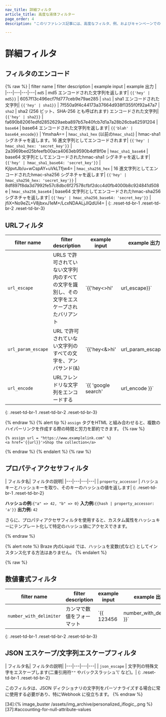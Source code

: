 ```yaml
---
nav_title: 詳細フィルタ
article_title: 高度な液体フィルター
page_order: 4
description: "このリファレンス記事には、高度なフィルタ、例、およびキャンペーンでの使用方法が記載されています。"

---
```


# 詳細フィルタ

## フィルタのエンコード

{% raw %}
| filter name | filter description | example input | example 出力 |
|---|---|---|---|
`md5` | md5 エンコードされた文字列を返します| `{{'hey' | md5}}` | 6057f13c496ecf7fd777ceb9e79ae285 |
`sha1` | sha1 エンコードされた文字列| `{{'hey' | sha1}}` | 7f550a9f4c44173a37664d938f1355f0f92a47a7 |
`sha2` | sha2 (256 ビット、SHA-256 とも呼ばれます) エンコードされた文字列| `{{'hey' | sha2}}` | fa690b82061edfd2852629aeba897b57e40fcb7d1a7a28b26cba62591204 |
`base64` | base64 エンコードされた文字列を返します| `{{'blah' | base64_encode}}` | YmxhaA== |
`hmac_sha1_hex` (以前の`hmac_sha1`) | hmac-sha1 シグネチャを返します。16 進文字列としてエンコードされます| `{{'hey' | hmac_sha1_hex: 'secret_key'}}` | 2a3969bed25bfeefb00aca4063eb9590b4df8f0e |
`hmac_sha1_base64` | base64 文字列としてエンコードされたhmac-sha1 シグネチャを返します| `{{'hey' | hmac_sha1_base64: 'secret_key'}}` | KjlpvtJb/u+wCspAY+uVkLTfjw4= |
`hmac_sha256_hex` | 16 進文字列としてエンコードされたhmac-sha256 シグネチャを返します| `{{'hey' | hmac_sha256_hex: 'secret_key'}}` | 8df897f8da3d7992fe57c8dbc6f27578cfbf2dcc4d0fb4000b8c924841d508e |
`hmac_sha256_base64` | base64 文字列としてエンコードされたhmac-sha256 シグネチャを返します| `{{'hey' | hmac_sha256_base64: 'secret_key'}}` | jfiX+No9eZL+V8jbxvJ1eM+/LcxNDAALjJIQdUI4= |
{: .reset-td-br-1 .reset-td-br-2 .reset-td-br-3}

## URLフィルタ

| filter name | filter description | example input | example 出力 |
|---|---|---|---|
| `url_escape` | URLS で許可されていない文字列内のすべての文字を識別し、その文字をエスケープされたバリアント| `{{'hey<>hi' | url_escape}}` | hey%3C%3Ehi |
| `url_param_escape` | URL で許可されていない文字列のすべての文字を、アンパサンド(&) | `{{'hey<&>hi' | url_param_escape}` | hey%3C%26%3Ehi |
| `url_encode` | URLフレンドリな文字列をエンコードする| `{{ 'google search' | url_encode }}` | google+search |
{: .reset-td-br-1 .reset-td-br-2 .reset-td-br-3}

{% endraw %}
{% alert tip %}
`assign` タグをHTML と組み合わせると、複数のハイパーリンクを作成する際の時間と労力を節約できます。
{% raw %}
```
{% assign url = "https://www.examplelink.com" %}
<a href='{{url}}'>Shop the collection</a>
```
{% endraw %}
{% endalert %}
{% raw %}

## プロパティアクセサフィルタ

| フィルタ名| フィルタの説明|
|---|---|---|---|
| `property_accessor` | ハッシュキーとハッシュキーを取り、そのキーのハッシュの値を返します|
{: .reset-td-br-1 .reset-td-br-2}

**ハッシュの例:**`{"a" => 42, "b" => 0}`
**入力例:**`{{hash | property_accessor: 'a'}}`
**出力例:** `42`

さらに、プロパティアクセサフィルタを使用すると、カスタム属性をハッシュキーにテンプレート化して特定のハッシュ値にアクセスできます。

{% endraw %}

{% alert note %}
Braze 内のLiquid では、ハッシュを変数(式など) としてインスタンス化する方法はありません。
{% endalert %}

{% raw %}

## 数値書式フィルタ

| filter name | filter description | example input | example 出力 |
|---|---|---|---|
| `number_with_delimiter` | カンマで数値をフォーマット| `{{ 123456 | number_with_delimiter }}` | 123,456 |
{: .reset-td-br-1 .reset-td-br-2 .reset-td-br-3}

## JSON エスケープ/文字列エスケープフィルタ

| フィルタ名| フィルタの説明|
|---|---|---|---|
| `json_escape` | 文字列の特殊文字をエスケープします(二重引用符`""` やバックスラッシュ'\\' など)。|
{: .reset-td-br-1 .reset-td-br-2}

このフィルタは、JSON ディクショナリの文字列をパーソナライズする場合に常に使用する必要があり、特にWebhook に役立ちます。
{% endraw %}


[31]:https://docs.shopify.com/themes/liquid/tags/variable-tags
[32]:https://docs.shopify.com/themes/liquid/tags/iteration-tags
[34]:{% image_buster /assets/img_archive/personalized_iflogic_.png %}
[37]:#accounting-for-null-attribute-values
